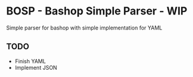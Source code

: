 # BOSP - Bashop Simple Parser - WIP

Simple parser for bashop with simple implementation for YAML

## TODO

* Finish YAML
* Implement JSON